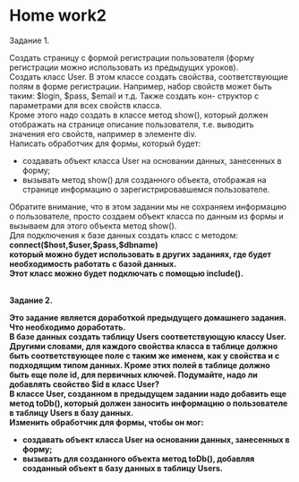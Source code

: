 # <b>Home work2</b>

Задание 1.<br>

Создать страницу с формой регистрации пользователя (форму регистрации можно использовать из предыдущих уроков).<br>
Создать класс User. В этом классе создать свойства, соответствующие полям в форме регистрации. Например, набор свойств может быть таким: $login, $pass, $email и т.д. Также создать кон- структор с параметрами для всех свойств класса.<br>
Кроме этого надо создать в классе метод show(), который должен отображать на странице описание пользователя, т.е. выводить значения его свойств, например в элементе div.<br>
Написать обработчик для формы, который будет:
<ul>
<li>создавать объект класса User на основании данных, занесенных в форму;</li>
<li>вызывать метод show() для созданного объекта, отображая на странице информацию о зарегистрировавшемся пользователе.</li>
</ul>
Обратите внимание, что в этом задании мы не сохраняем информацию о пользователе, просто создаем объект класса по данным из формы и вызываем для этого объекта метод show().<br>
Для подключения к базе данных создать класс с методом:<br>
<b>connect($host,$user,$pass,$dbname)<b><br>
который можно будет использовать в других заданиях, где будет необходимость работать с базой данных.<br>
Этот класс можно будет подключать с помощью include().

<br>Задание 2.<br>

Это задание является доработкой предыдущего домашнего задания.<br>
<b>Что необходимо доработать.<b><br>
В базе данных создать таблицу Users соответствующую классу User. Другими словами, для каждого свойства класса в таблице должно быть соответствующее поле с таким же именем, как у свойства и с подходящим типом данных. Кроме этих полей в таблице должно быть еще поле id, для первичных ключей. Подумайте, надо ли добавлять свойство $id в класс User?<br>
В классе User, созданном в предыдущем задании надо добавить еще метод toDb(), который должен заносить информацию о пользователе в таблицу Users в базу данных.<br>
Изменить обработчик для формы, чтобы он мог:<br>
<ul>
<li>создавать объект класса User на основании данных, занесенных в форму;</li>
<li>вызывать для созданного объекта метод toDb(), добавляя созданный объект в базу данных в таблицу Users.</li>
</ul>
